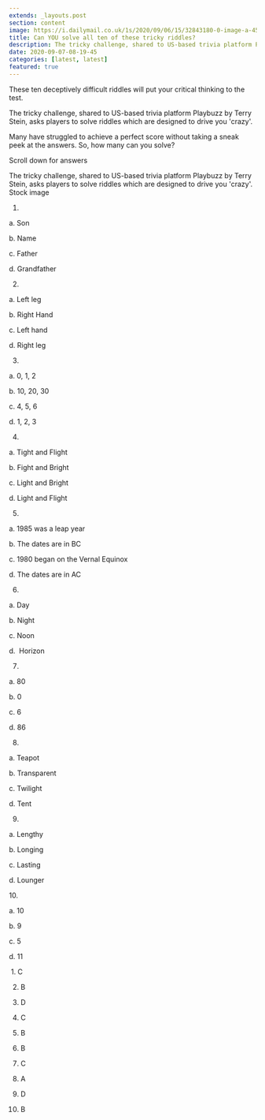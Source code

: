 ```yaml
---
extends: _layouts.post
section: content
image: https://i.dailymail.co.uk/1s/2020/09/06/15/32843180-0-image-a-45_1599403958616.jpg 
title: Can YOU solve all ten of these tricky riddles? 
description: The tricky challenge, shared to US-based trivia platform Playbuzz by Terry Stein, asks players to solve riddles which are designed to drive you crazy. 
date: 2020-09-07-08-19-45 
categories: [latest, latest] 
featured: true 
--- 
```

These ten deceptively difficult riddles will put your critical thinking to the test. 

The tricky challenge, shared to US-based trivia platform Playbuzz by Terry Stein, asks players to solve riddles which are designed to drive you 'crazy'.

Many have struggled to achieve a perfect score without taking a sneak peek at the answers. So, how many can you solve?  

Scroll down for answers 

The tricky challenge, shared to US-based trivia platform Playbuzz by Terry Stein, asks players to solve riddles which are designed to drive you 'crazy'. Stock image 

1.



a. Son

b. Name 

c. Father

d. Grandfather 

2.



a. Left leg 

b. Right Hand

c. Left hand

d. Right leg  

3.



a. 0, 1, 2

b. 10, 20, 30 

c. 4, 5, 6 

d. 1, 2, 3 

4.



a. Tight and Flight

b. Fight and Bright 

c. Light and Bright 

d. Light and Flight  

5.



a. 1985 was a leap year

b. The dates are in BC

c. 1980 began on the Vernal Equinox 

d. The dates are in AC  

6.



a. Day

b. Night

c. Noon

d.  Horizon

7.



a. 80

b. 0 

c. 6 

d. 86 

8.



a. Teapot 

b. Transparent 

c. Twilight

d. Tent 

9.



a. Lengthy

b. Longing 

c. Lasting

d. Lounger  

10. 



a. 10

b. 9 

c. 5

d. 11 

 1. C

2. B

3. D

4. C

5. B

6. B 

7. C 

8. A 

9. D

10. B 

